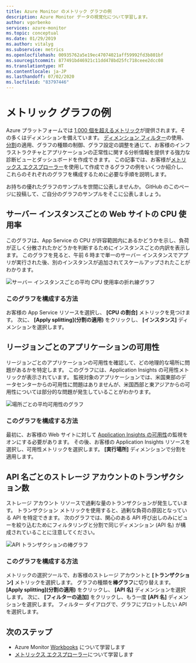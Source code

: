 ```yaml
---
title: Azure Monitor のメトリック グラフの例
description: Azure Monitor データの視覚化について学習します。
author: vgorbenko
services: azure-monitor
ms.topic: conceptual
ms.date: 01/29/2019
ms.author: vitalyg
ms.subservice: metrics
ms.openlocfilehash: 00935762a5e19ec47074021aff59992fd3b801bf
ms.sourcegitcommit: 877491bd46921c11dd478bd25fc718ceee2dcc08
ms.translationtype: HT
ms.contentlocale: ja-JP
ms.lasthandoff: 07/02/2020
ms.locfileid: "83797446"
---
```

# <a name="metric-chart-examples"></a>メトリック グラフの例 

Azure プラットフォームでは [1,000 個を超えるメトリック](https://docs.microsoft.com/azure/azure-monitor/platform/metrics-supported)が提供されます。その多くはディメンションを備えています。 [ディメンション フィルター](https://docs.microsoft.com/azure/azure-monitor/platform/metrics-charts)の使用、[分割](https://docs.microsoft.com/azure/azure-monitor/platform/metrics-charts)の適用、グラフの種類の制御、グラフ設定の調整を通じて、お客様のインフラストラクチャとアプリケーションの正常性に関する分析情報を提供する強力な診断ビューとダッシュボードを作成できます。 この記事では、お客様が[メトリックス エクスプローラー](https://docs.microsoft.com/azure/azure-monitor/platform/metrics-charts)を使用して作成できるグラフの例をいくつか紹介し、これらのそれぞれのグラフを構成するために必要な手順を説明します。

お持ちの優れたグラフのサンプルを世間に公表しませんか。 GitHub のこのページに投稿して、ご自分のグラフのサンプルをそこに公表しましょう。

## <a name="website-cpu-utilization-by-server-instances"></a>サーバー インスタンスごとの Web サイトの CPU 使用率

このグラフは、App Service の CPU が許容範囲内にあるかどうかを示し、負荷が正しく分散されたかどうかを判断するためにインスタンスごとの内訳を表示します。 このグラフを見ると、午前 6 時まで単一のサーバー インスタンスでアプリが実行された後、別のインスタンスが追加されてスケールアップされたことがわかります。

![サーバー インスタンスごとの平均 CPU 使用率の折れ線グラフ](./media/metric-chart-samples/cpu-by-instance.png)

### <a name="how-to-configure-this-chart"></a>このグラフを構成する方法

お客様の App Service リソースを選択し、 **[CPU の割合]** メトリックを見つけます。 次に、 **[Apply splitting]\(分割の適用\)** をクリックし、 **[インスタンス]** ディメンションを選択します。

## <a name="application-availability-by-region"></a>リージョンごとのアプリケーションの可用性

リージョンごとのアプリケーションの可用性を確認して、どの地理的な場所に問題があるかを特定します。 このグラフには、Application Insights の可用性メトリックが表示されています。 監視対象のアプリケーションでは、米国東部のデータセンターからの可用性に問題はありませんが、米国西部と東アジアからの可用性については部分的な問題が発生していることがわかります。

![場所ごとの平均可用性のグラフ](./media/metric-chart-samples/availability-run-location.png)

### <a name="how-to-configure-this-chart"></a>このグラフを構成する方法

最初に、お客様の Web サイトに対して [Application Insights の可用性](https://docs.microsoft.com/azure/azure-monitor/app/monitor-web-app-availability)の監視をオンにする必要があります。 その後、お客様の Application Insights リソースを選択し、可用性メトリックを選択します。 **[実行場所]** ディメンションで分割を適用します。

## <a name="volume-of-storage-account-transactions-by-api-name"></a>API 名ごとのストレージ アカウントのトランザクション数

ストレージ アカウント リソースで過剰な量のトランザクションが発生しています。 トランザクション メトリックを使用すると、過剰な負荷の原因となっている API を特定できます。 次のグラフでは、関心のある API 呼び出しのみにビューを絞り込むためにフィルタリングと分割で同じディメンション (API 名) が構成されていることに注意してください。

![API トランザクションの棒グラフ](./media/metric-chart-samples/transactions-by-api.png)

### <a name="how-to-configure-this-chart"></a>このグラフを構成する方法

メトリックの選択ツールで、お客様のストレージ アカウントと **[トランザクション]** メトリックを選択します。 グラフの種類を**棒グラフ**に切り替えます。 **[Apply splitting]\(分割の適用\)** をクリックし、 **[API 名]** ディメンションを選択します。 次に、 **[フィルターの追加]** をクリックし、もう一度 **[API 名]** ディメンションを選択します。 フィルター ダイアログで、グラフにプロットしたい API を選択します。

## <a name="next-steps"></a>次のステップ

* Azure Monitor [Workbooks](../../azure-monitor/platform/workbooks-overview.md) について学習します
* [メトリックス エクスプローラー](metrics-charts.md)について学習します

